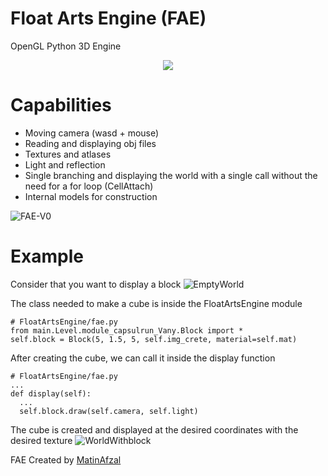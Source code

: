 # Float Arts Engine (FAE)
OpenGL Python 3D Engine

<div align="center">
	<img src="https://github.com/MatinAfzal/FloatArtsEngine/assets/128434167/42982404-a063-48e7-a053-773736f843f1">
</div>

# Capabilities
- Moving camera (wasd + mouse)
- Reading and displaying obj files
- Textures and atlases
- Light and reflection
- Single branching and displaying the world with a single call without the need for a for loop (CellAttach)
- Internal models for construction

![FAE-V0](https://github.com/MatinAfzal/FloatArtsEngine/assets/128434167/3e8f5644-d697-4af8-9b41-c3c56b39d5c4)

# Example

Consider that you want to display a block
![EmptyWorld](https://github.com/MatinAfzal/FloatArtsEngine/assets/128434167/15128606-782f-49dc-b8f2-421ade95f3fc)

The class needed to make a cube is inside the FloatArtsEngine module
```
# FloatArtsEngine/fae.py
from main.Level.module_capsulrun_Vany.Block import *
self.block = Block(5, 1.5, 5, self.img_crete, material=self.mat)
```

After creating the cube, we can call it inside the display function
```
# FloatArtsEngine/fae.py
...
def display(self):
  ...
  self.block.draw(self.camera, self.light)
```
The cube is created and displayed at the desired coordinates with the desired texture
![WorldWithblock](https://github.com/MatinAfzal/FloatArtsEngine/assets/128434167/c11605cb-cccc-4114-9698-9f9678067339)


FAE Created by [MatinAfzal](https://github.com/MatinAfzal)
